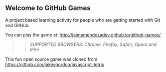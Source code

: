 ## Welcome to GitHub Games

A project based learning activity for people who are getting started with Git and GitHub.

You can play the game at: http://jaimemendozadev.github.io/github-games/

>> _*SUPPORTED BROWSERS*: Chrome, Firefox, Safari, Opera and IE9+_

This fun open source game was cloned from: https://github.com/jakesgordon/javascript-tetris
